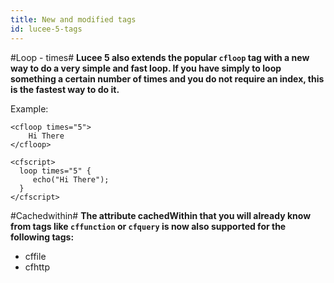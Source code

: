 ```yaml
---
title: New and modified tags
id: lucee-5-tags
---
```


#Loop - times#
**Lucee 5 also extends the popular `cfloop` tag with a new way to do a very simple and fast loop. If you have simply to loop something a certain number of times and you do not require an index, this is the fastest way to do it.**

Example:

```lucee
<cfloop times="5">
    Hi There
</cfloop>

<cfscript>
  loop times="5" {
     echo("Hi There");
  }
</cfscript>
```

#Cachedwithin#
**The attribute cachedWithin that you will already know from tags like `cffunction` or `cfquery` is now also supported for the following tags:**

* cffile
* cfhttp
